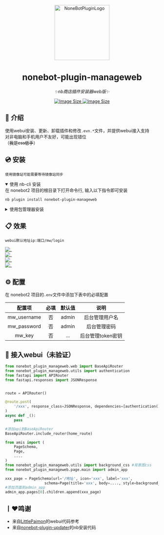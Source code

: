 <div align="center">
  <a href="https://v2.nonebot.dev/store"><img src="https://img.picui.cn/free/2024/10/28/671f78556a9ee.png" width="180" height="180" alt="NoneBotPluginLogo"></a>

# nonebot-plugin-manageweb

_✨nb商店插件安装器web版✨_

<a href="https://github.com/CM-Edelweiss/nonebot-plugin-manageweb">
    <img alt="Image Size" src="https://img.shields.io/pypi/dm/nonebot-plugin-manageweb">
    <img alt="Image Size" src="https://img.shields.io/pypi/v/nonebot-plugin-manageweb">
</a>

</div>

## 📖 介绍

使用webui安装、更新、卸载插件和修改`.evn.*`文件，并提供webui接入支持<br>
对非电脑和手机用户不友好，可能出现错位<br>
（~~我是css低手~~）

## 💿 安装

`使用镜像站可能需要等待镜像站同步`

<details open>
<summary>使用 nb-cli 安装</summary>
在 nonebot2 项目的根目录下打开命令行, 输入以下指令即可安装

    nb plugin install nonebot-plugin-manageweb

</details>

<details>
<summary>使用包管理器安装</summary>
在 nonebot2 项目的插件目录下, 打开命令行, 根据你使用的包管理器, 输入相应的安装命令

<details>
<summary>pip</summary>

    pip install nonebot-plugin-manageweb
</details>
<details>
<summary>pdm</summary>

    pdm add nonebot-plugin-manageweb
</details>
<details>
<summary>poetry</summary>

    poetry add nonebot-plugin-manageweb
</details>
<details>
<summary>conda</summary>

    conda install nonebot-plugin-manageweb
</details>

打开 nonebot2 项目根目录下的 `pyproject.toml` 文件, 在 `[tool.nonebot]` 部分追加写入

    plugins = ["nonebot_plugin_manageweb"]

</details>

## 📋 效果
```
webui默认地址ip:端口/mw/login
```

![_](https://img.picui.cn/free/2024/11/17/6739b4f8a3b17.png)<br>
![_](https://img.picui.cn/free/2024/11/17/6739b4f90f618.png)<br>
![_](https://img.picui.cn/free/2024/11/17/6739b4f861f03.png)<br>
![_](https://img.picui.cn/free/2024/11/17/6739b4f73bd4a.png)<br>

## ⚙️ 配置

在 nonebot2 项目的`.env`文件中添加下表中的必填配置

| 配置项 | 必填 | 默认值 | 说明 |
|:-----:|:----:|:----:|:----:|
| mw_username| 否 | admin |后台管理用户名 |
| mw_password| 否 | admin | 后台管理密码 |
| mw_key| 否 | ... | 后台管理token密钥 |


## 🎉 接入webui（未验证）
```python
from nonebot_plugin_manageweb.web import BaseApiRouter
from nonebot_plugin_manageweb.utils import authentication
from fastapi import APIRouter
from fastapi.responses import JSONResponse


route = APIRouter()

@route.post(
    '/xxx', response_class=JSONResponse, dependencies=[authentication()]
)
async def _():
    pass

#添加api到BaseApiRouter
BaseApiRouter.include_router(home_route)
```

```python
from amis import (
    PageSchema,
    Page,
    ....
)
from nonebot_plugin_manageweb.utils import background_css #背景图css
from nonebot_plugin_manageweb.page.main import admin_app

xxx_page = PageSchema(url='/地址', icon='xxx', label='xxx',
                  schema=Page(title='xxx', body=...., style=background_css))
#添加页面到admin_app
admin_app.pages[0].children.append(xxx_page)
```


## 丨❤鸣谢
- 来自[LittlePaimon](https://github.com/CMHopeSunshine/LittlePaimon)的webui代码参考
- 来自[nonebot-plugin-updater](https://github.com/hanasa2023/nonebot-plugin-updater#readme)的nb安装代码
